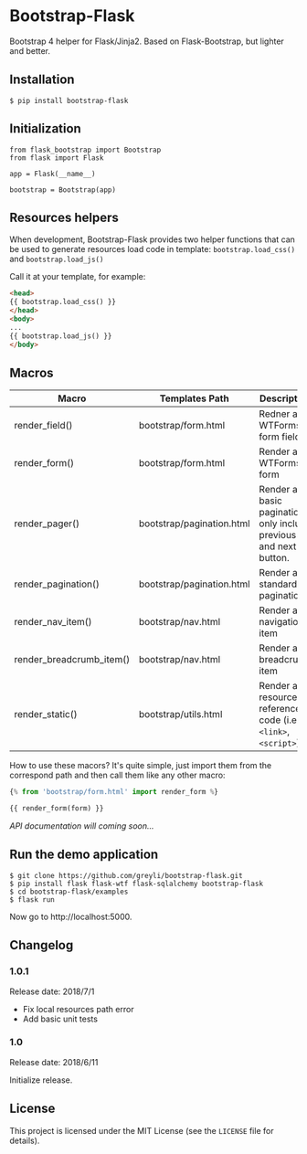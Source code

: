 # Bootstrap-Flask

Bootstrap 4 helper for Flask/Jinja2. Based on Flask-Bootstrap, but lighter and better.


## Installation

```
$ pip install bootstrap-flask
```

## Initialization

```
from flask_bootstrap import Bootstrap
from flask import Flask

app = Flask(__name__)

bootstrap = Bootstrap(app)
```

## Resources helpers

When development, Bootstrap-Flask provides two helper functions that can be used to generate
resources load code in template: `bootstrap.load_css()` and `bootstrap.load_js()`

Call it at your template, for example:
```html
<head>
{{ bootstrap.load_css() }}
</head>
<body>
...
{{ bootstrap.load_js() }}
</body>
```

## Macros

| Macro	| Templates Path | Description |
| ----- | -------------- | ----------- |
| render_field() | bootstrap/form.html | Redner a WTForms form field |
| render_form()	| bootstrap/form.html | Render a WTForms form |
| render_pager() | bootstrap/pagination.html | Render a basic pagination, only include previous and next button. |
| render_pagination() | bootstrap/pagination.html | Render a standard pagination |
| render_nav_item() | bootstrap/nav.html | Render a navigation item |
| render_breadcrumb_item() | bootstrap/nav.html | Render a breadcrumb item |
| render_static() | bootstrap/utils.html | Render a resource reference code (i.e. `<link>`, `<script>`) |

How to use these macors? It's quite simple, just import them from the
correspond path and then call them like any other macro:
```py
{% from 'bootstrap/form.html' import render_form %}

{{ render_form(form) }}
```

*API documentation will coming soon...*

## Run the demo application
```
$ git clone https://github.com/greyli/bootstrap-flask.git
$ pip install flask flask-wtf flask-sqlalchemy bootstrap-flask
$ cd bootstrap-flask/examples
$ flask run
```
Now go to http://localhost:5000.

## Changelog

### 1.0.1

Release date: 2018/7/1

* Fix local resources path error
* Add basic unit tests

### 1.0

Release date: 2018/6/11

Initialize release.

## License

This project is licensed under the MIT License (see the
`LICENSE` file for details).